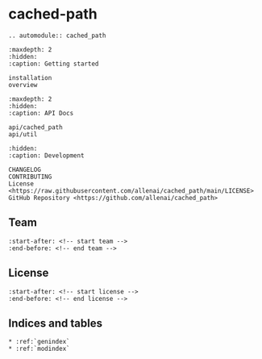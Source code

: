 # **cached-path**

```{eval-rst}
.. automodule:: cached_path
```

```{toctree}
:maxdepth: 2
:hidden:
:caption: Getting started

installation
overview
```

```{toctree}
:maxdepth: 2
:hidden:
:caption: API Docs

api/cached_path
api/util
```

```{toctree}
:hidden:
:caption: Development

CHANGELOG
CONTRIBUTING
License <https://raw.githubusercontent.com/allenai/cached_path/main/LICENSE>
GitHub Repository <https://github.com/allenai/cached_path>
```

## Team

```{include} ../../README.md
:start-after: <!-- start team -->
:end-before: <!-- end team -->
```

## License

```{include} ../../README.md
:start-after: <!-- start license -->
:end-before: <!-- end license -->
```

## Indices and tables

```{eval-rst}
* :ref:`genindex`
* :ref:`modindex`
```
